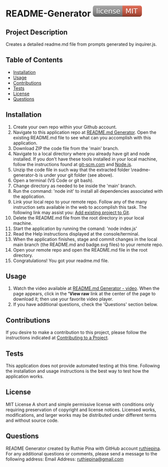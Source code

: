 # README-Generator ![](assets/images/badge.svg)

## Project Description

Creates a detailed readme.md file from prompts generated by inquirer.js.

## Table of Contents

-  [Installation](#installation)
-  [Usage](#usage)
-  [Contributions](#contributions)
-  [Tests](#tests)
-  [License](#license)
-  [Questions](#questions)

## Installation

1. Create your own repo within your Github account.
2. Navigate to this application repo at [README.md Generator](https://github.com/ruthiepina/README-Generator). Open the existing README.md file
   to see what can you accomplish with this application.
3. Download ZIP the code file from the 'main' branch.
4. Navigate to a local directory where you already have git and node installed. If you don't have these tools installed in your local
   machine, follow the instructions found at [git-scm.com](https://git-scm.com/) and [Node.js](https://nodejs.org/en).
5. Unzip the code file in such way that the extracted folder \readme-generator-b is under your git folder (see above).
6. Open a terminal (VS Code or git bash).
7. Change directory as needed to be inside the 'main' branch.
8. Run the command: 'node init' to install all dependencies associated with the application.
9. Link your local repo to your remote repo. Follow any of the many instruction sets available in the web to accomplish this task. The
   following link may assist you: [Add existing project to Git](https://gist.github.com/alexpchin/102854243cd066f8b88e).
10.   Delete the README.md file from the root directory in your local machine.
11.   Start the application by running the comand: 'node index.js'
12.   Read the Help instructions displayed at the console/terminal.
13.   When the application finishes, stage and commit changes in the local main branch (the README.md and badge.svg files) to your remote
      repo.
14.   Open your remote repo and open the README.md file in the root directory.
15.   Congratulations! You got your readme.md file.

## Usage

1. Watch the video available at [README.md Generator - video](https://drive.google.com/file/d/1uVMIjnWFsl_zuQOc8Lc7JGekadJz_vNw/view). When
   the page appears, click in the **'View raw** link at the center of the page to download it; then use your favorite video player.
2. If you have additional questions, check the 'Questions' section below.

## Contributions

If you desire to make a contribution to this project, please follow the instructions indicated at
[Contributing to a Project](https://docs.github.com/en/get-started/exploring-projects-on-github/contributing-to-a-project).

## Tests

This application does not provide automated testing at this time. Following the installation and usage instructions is the best way to test
how the application works.

## License

MIT License A short and simple permissive license with conditions only requiring preservation of copyright and license notices. Licensed
works, modifications, and larger works may be distributed under different terms and without source code.

## Questions

README Generator created by Ruthie Pina with GitHub account [ruthiepina](https://github.com/ruthiepina). For any additional questions or
comments, please send a message to the following address: Email Address: <ruthiepina@gmail.com>
